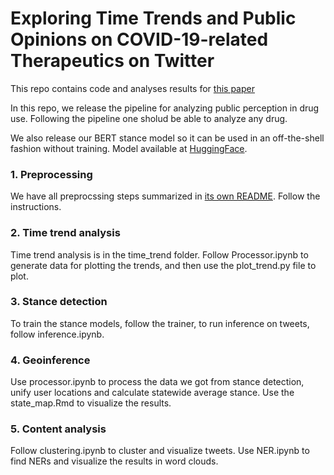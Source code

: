 # Exploring Time Trends and Public Opinions on COVID-19-related Therapeutics on Twitter

This repo contains code and analyses results for [this paper](https://docs.google.com/document/d/1ylJTqALBGjcK-pmp5M-m6-me-Jqv9rz0OmQHXosd0EY/edit#)

In this repo, we release the pipeline for analyzing public perception in drug use. Following the pipeline one sholud be able to analyze any drug.

We also release our BERT stance model so it can be used in an off-the-shell fashion without training. Model available at [HuggingFace](@TODO). 

### 1. Preprocessing
We have all preprocssing steps summarized in [its own README](./preprocessing/README.md). Follow the instructions.

### 2. Time trend analysis
Time trend analysis is in the time_trend folder. Follow Processor.ipynb to generate data for plotting the trends, and then use the plot_trend.py file to plot.

### 3. Stance detection
To train the stance models, follow the trainer, to run inference on tweets, follow inference.ipynb.

### 4. Geoinference
Use processor.ipynb to process the data we got from stance detection, unify user locations and calculate statewide average stance. Use the state_map.Rmd to visualize the results.

### 5. Content analysis
Follow clustering.ipynb to cluster and visualize tweets. Use NER.ipynb to find NERs and visualize the results in word clouds.
